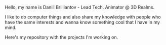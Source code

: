 Hello, my name is Daniil Brilliantov - Lead Tech. Animator @ 3D Realms.

I like to do computer things and also share my knowledge with people who have the same interests and wanna know something cool that I have in my mind.

Here's my repository with the projects I'm working on.
